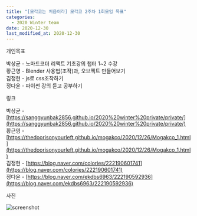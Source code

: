 ```yaml
---
title: "[모각코는 처음이라] 모각코 2주차 1회모임 목표"
categories:
  - 2020 Winter team
date: 2020-12-30
last_modified_at: 2020-12-30
---
```


개인목표  

박상균 - 노마드코더 리액트 기초강의 챕터 1~2 수강  
황근영 - Blender 사용법(조작)과, 오브젝트 만들어보기  
김정현 - js로 css조작하기  
정다윤 - 파이썬 강의 듣고 공부하기  

링크  

박상균 - [https://sanggyunbak2856.github.io/2020%20winter%20private/private/](https://sanggyunbak2856.github.io/2020%20winter%20private/private/)  
황근영 - [https://thedoorisonyourleft.github.io/mogakco/2020/12/26/Mogakco_1.html](https://thedoorisonyourleft.github.io/mogakco/2020/12/26/Mogakco_1.html)  
김정현 - [https://blog.naver.com/colories/222190601741](https://blog.naver.com/colories/222190601741)  
정다윤 - [https://blog.naver.com/ekdbs6963/222190592936](https://blog.naver.com/ekdbs6963/222190592936)  

사진  

![screenshot](/images/20201230.png)  